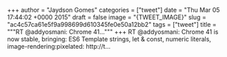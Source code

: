 
+++
author = "Jaydson Gomes"
categories = ["tweet"]
date = "Thu Mar 05 17:44:02 +0000 2015"
draft = false
image = "{TWEET_IMAGE}"
slug = "ac4c57ca61e5f9a998699d610345fe0e50a12bb2"
tags = ["tweet"]
title = """RT @addyosmani: Chrome 41..."""
+++
RT @addyosmani: Chrome 41 is now stable, bringing: ES6 Template strings, let &amp; const, numeric literals, image-rendering:pixelated: http://t…
